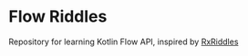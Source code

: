 # Flow Riddles
Repository for learning Kotlin Flow API, inspired by [RxRiddles](https://github.com/vanniktech/RxRiddles)
